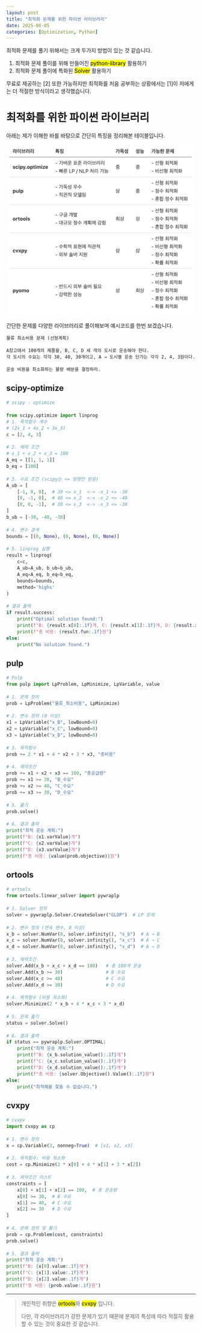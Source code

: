 ```yaml
---
layout: post
title: "최적화 문제를 위한 파이썬 라이브러리"
date: 2025-06-05
categories: [Optimization, Python]
---
```


최적화 문제를 풀기 위해서는 크게 두가지 방법이 있는 것 같습니다.

1. 최적화 문제 풀이를 위해 만들어진 <mark>python-library</mark> 활용하기
2. 최적화 문제 풀이에 특화된 <mark>Solver</mark> 활용하기

무료로 제공하는 [2] 또한 가능하지만 최적화를 처음 공부하는 상황에서는 [1]이 저에게는 더 적절한 방식이라고 생각했습니다.

# 최적화를 위한 파이썬 라이브러리

아래는 제가 이해한 바를 바탕으로 간단히 특징을 정리해본 테이블입니다.

![optimzation_libs](/assets/images/posts/2025_06_05_optimzation_libs.png)

간단한 문제를 다양한 라이브러리로 풀이해보며 예시코드를 한번 보겠습니다.

```plaintext
물류 최소비용 문제 (선형계획)

A창고에서 100개의 제품을, B, C, D 세 개의 도시로 운송해야 한다.
각 도시의 수요는 각각 30, 40, 30개이고, A → 도시별 운송 단가는 각각 2, 4, 3원이다.

운송 비용을 최소화하는 물량 배분을 결정하라.
```

## scipy-optimize

```py
# scipy - optimize

from scipy.optimize import linprog
# 1. 목적함수 계수
# (2x_1 + 4x_2 + 3x_3)
c = [2, 4, 3]

# 2. 제약 조건
# x_1 + x_2 + x_3 = 100
A_eq = [[1, 1, 1]]
b_eq = [100]

# 3. 수요 조건 (scipy는 <= 방향만 받음)
A_ub = [
    [-1, 0, 0],  # 30 <= x_1  <-> -x_1 <= -30
    [0, -1, 0],  # 40 <= x_2  <-> -x_2 <= -40
    [0, 0, -1],  # 30 <= x_3  <-> -x_3 <= -30
]
b_ub = [-30, -40, -30]

# 4. 변수 경계
bounds = [(0, None), (0, None), (0, None)]

# 5. linprog 실행
result = linprog(
    c=c,
    A_ub=A_ub, b_ub=b_ub,
    A_eq=A_eq, b_eq=b_eq,
    bounds=bounds,
    method='highs'
)

# 결과 출력
if result.success:
    print("Optimal solution found:")
    print(f"B: {result.x[0]:.1f}개, C: {result.x[1]:.1f}개, D: {result.x[2]:.1f}개")
    print(f"총 비용: {result.fun:.1f}원")
else:
    print("No solution found.")
```

## pulp

```py
# Pulp
from pulp import LpProblem, LpMinimize, LpVariable, value

# 1. 문제 정의
prob = LpProblem("물류_최소비용", LpMinimize)

# 2. 변수 정의 (0 이상)
x1 = LpVariable("x_B", lowBound=0)
x2 = LpVariable("x_C", lowBound=0)
x3 = LpVariable("x_D", lowBound=0)

# 3. 목적함수
prob += 2 * x1 + 4 * x2 + 3 * x3, "총비용"

# 4. 제약조건
prob += x1 + x2 + x3 == 100, "총공급량"
prob += x1 >= 30, "B_수요"
prob += x2 >= 40, "C_수요"
prob += x3 >= 30, "D_수요"

# 5. 풀기
prob.solve()

# 6. 결과 출력
print("최적 운송 계획:")
print(f"B: {x1.varValue}개")
print(f"C: {x2.varValue}개")
print(f"D: {x3.varValue}개")
print(f"총 비용: {value(prob.objective)}원")
```

## ortools

```py
# ortools
from ortools.linear_solver import pywraplp

# 1. Solver 정의
solver = pywraplp.Solver.CreateSolver("GLOP")  # LP 문제

# 2. 변수 정의 (연속 변수, 0 이상)
x_b = solver.NumVar(0, solver.infinity(), "x_b")  # A → B
x_c = solver.NumVar(0, solver.infinity(), "x_c")  # A → C
x_d = solver.NumVar(0, solver.infinity(), "x_d")  # A → D

# 3. 제약조건
solver.Add(x_b + x_c + x_d == 100)   # 총 100개 운송
solver.Add(x_b >= 30)                # B 수요
solver.Add(x_c >= 40)                # C 수요
solver.Add(x_d >= 30)                # D 수요

# 4. 목적함수 (비용 최소화)
solver.Minimize(2 * x_b + 4 * x_c + 3 * x_d)

# 5. 문제 풀기
status = solver.Solve()

# 6. 결과 출력
if status == pywraplp.Solver.OPTIMAL:
    print("최적 운송 계획:")
    print(f"B: {x_b.solution_value():.1f}개")
    print(f"C: {x_c.solution_value():.1f}개")
    print(f"D: {x_d.solution_value():.1f}개")
    print(f"총 비용: {solver.Objective().Value():.1f}원")
else:
    print("최적해를 찾을 수 없습니다.")
```

## cvxpy

```py
# cvxpv
import cvxpy as cp

# 1. 변수 정의
x = cp.Variable(3, nonneg=True)  # [x1, x2, x3]

# 2. 목적함수: 비용 최소화
cost = cp.Minimize(2 * x[0] + 4 * x[1] + 3 * x[2])

# 3. 제약조건 리스트
constraints = [
    x[0] + x[1] + x[2] == 100,  # 총 운송량
    x[0] >= 30,  # B 수요
    x[1] >= 40,  # C 수요
    x[2] >= 30   # D 수요
]

# 4. 문제 정의 및 풀기
prob = cp.Problem(cost, constraints)
prob.solve()

# 5. 결과 출력
print("최적 운송 계획:")
print(f"B: {x[0].value:.1f}개")
print(f"C: {x[1].value:.1f}개")
print(f"D: {x[2].value:.1f}개")
print(f"총 비용: {prob.value:.1f}원")
```

---

> 개인적인 취향은 <mark>ortools</mark>와 <mark>cvxpy</mark> 입니다.
>
> 다만, 각 라이브러리가 강한 문제가 있기 때문에 문제의 특성에 따라 적절히 활용할 수 있는 것이 중요한 것 같습니다.
